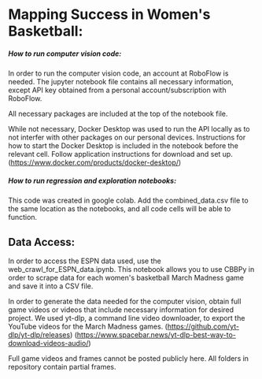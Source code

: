 # Mapping Success in Women's Basketball: 
##### How to run computer vision code:
In order to run the computer vision code, an account at RoboFlow is needed. The jupyter notebook file contains all necessary information, except API key obtained from a personal account/subscription with RoboFlow.

All necessary packages are included at the top of the notebook file.

While not necessary, Docker Desktop was used to run the API locally as to not interfer with other packages on our personal devices. Instructions for how to start the Docker Desktop is included in the notebook before the relevant cell. Follow application instructions for download and set up. (https://www.docker.com/products/docker-desktop/)

##### How to run regression and exploration notebooks:
This code was created in google colab. Add the combined_data.csv file to the same location as the notebooks, and all code cells will be able to function. 

## Data Access:

In order to access the ESPN data used, use the web_crawl_for_ESPN_data.ipynb. This notebook allows you to use CBBPy in order to scrape data for each women's basketball March Madness game and save it into a CSV file. 

In order to generate the data needed for the computer vision, obtain full game videos or videos that include necessary information for desired project. We used yt-dlp, a command line video downloader, to export the YouTube videos for the March Madness games. (https://github.com/yt-dlp/yt-dlp/releases) (https://www.spacebar.news/yt-dlp-best-way-to-download-videos-audio/) 

Full game videos and frames cannot be posted publicly here. All folders in repository contain partial frames.
